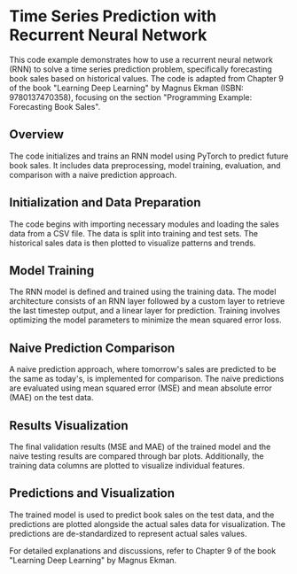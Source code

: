 # Time Series Prediction with Recurrent Neural Network

This code example demonstrates how to use a recurrent neural network (RNN) to solve a time series prediction problem, specifically forecasting book sales based on historical values. The code is adapted from Chapter 9 of the book "Learning Deep Learning" by Magnus Ekman (ISBN: 9780137470358), focusing on the section "Programming Example: Forecasting Book Sales".

## Overview
The code initializes and trains an RNN model using PyTorch to predict future book sales. It includes data preprocessing, model training, evaluation, and comparison with a naive prediction approach.

## Initialization and Data Preparation
The code begins with importing necessary modules and loading the sales data from a CSV file. The data is split into training and test sets. The historical sales data is then plotted to visualize patterns and trends.

## Model Training
The RNN model is defined and trained using the training data. The model architecture consists of an RNN layer followed by a custom layer to retrieve the last timestep output, and a linear layer for prediction. Training involves optimizing the model parameters to minimize the mean squared error loss.

## Naive Prediction Comparison
A naive prediction approach, where tomorrow's sales are predicted to be the same as today's, is implemented for comparison. The naive predictions are evaluated using mean squared error (MSE) and mean absolute error (MAE) on the test data.

## Results Visualization
The final validation results (MSE and MAE) of the trained model and the naive testing results are compared through bar plots. Additionally, the training data columns are plotted to visualize individual features.

## Predictions and Visualization
The trained model is used to predict book sales on the test data, and the predictions are plotted alongside the actual sales data for visualization. The predictions are de-standardized to represent actual sales values.

For detailed explanations and discussions, refer to Chapter 9 of the book "Learning Deep Learning" by Magnus Ekman.
